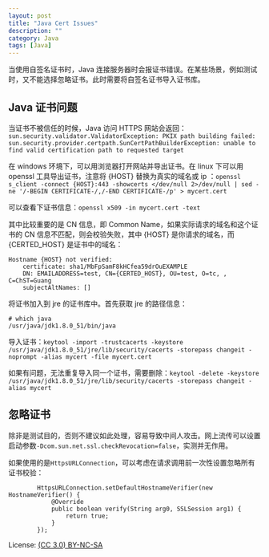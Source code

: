 ```yaml
---
layout: post
title: "Java Cert Issues"
description: ""
category: Java
tags: [Java]
---
```


当使用自签名证书时，Java 连接服务器时会报证书错误。在某些场景，例如测试时，又不能选择忽略证书。此时需要将自签名证书导入证书库。

## Java 证书问题

当证书不被信任的时候，Java 访问 HTTPS 网站会返回：`sun.security.validator.ValidatorException: PKIX path building failed: sun.security.provider.certpath.SunCertPathBuilderException: unable to find valid certification path to requested target`

在 windows 环境下，可以用浏览器打开网站并导出证书。在 linux 下可以用 openssl 工具导出证书，注意将 {HOST} 替换为真实的域名或 ip ：`openssl s_client -connect {HOST}:443 -showcerts </dev/null 2>/dev/null | sed -ne '/-BEGIN CERTIFICATE-/,/-END CERTIFICATE-/p' > mycert.cert`

可以查看下证书信息：`openssl x509 -in mycert.cert -text`

其中比较重要的是 CN 信息，即 Common Name，如果实际请求的域名和这个证书的 CN 信息不匹配，则会校验失败，其中 {HOST} 是你请求的域名，而 {CERTED\_HOST} 是证书中的域名：

```
Hostname {HOST} not verified:
    certificate: sha1/MbFpSamF8kHCfea59drOuEXAMPLE
    DN: EMAILADDRESS=test, CN={CERTED_HOST}, OU=test, O=tc, , C=ChST=Guang
    subjectAltNames: []
```

将证书加入到 jre 的证书库中。首先获取 jre 的路径信息：

```
# which java
/usr/java/jdk1.8.0_51/bin/java
```

导入证书：`keytool -import -trustcacerts -keystore /usr/java/jdk1.8.0_51/jre/lib/security/cacerts -storepass changeit -noprompt -alias mycert -file mycert.cert`

如果有问题，无法重复导入同一个证书，需要删除：`keytool -delete -keystore /usr/java/jdk1.8.0_51/jre/lib/security/cacerts -storepass changeit -alias mycert`

## 忽略证书

除非是测试目的，否则不建议如此处理，容易导致中间人攻击。网上流传可以设置启动参数`-Dcom.sun.net.ssl.checkRevocation=false`，实测并无作用。

如果使用的是`HttpsURLConnection`，可以考虑在请求调用前一次性设置忽略所有证书校验：

```
        HttpsURLConnection.setDefaultHostnameVerifier(new HostnameVerifier() {
            @Override
            public boolean verify(String arg0, SSLSession arg1) {
                return true;
            }
        });
```

License: [(CC 3.0) BY-NC-SA](http://creativecommons.org/licenses/by-nc-sa/3.0/)

